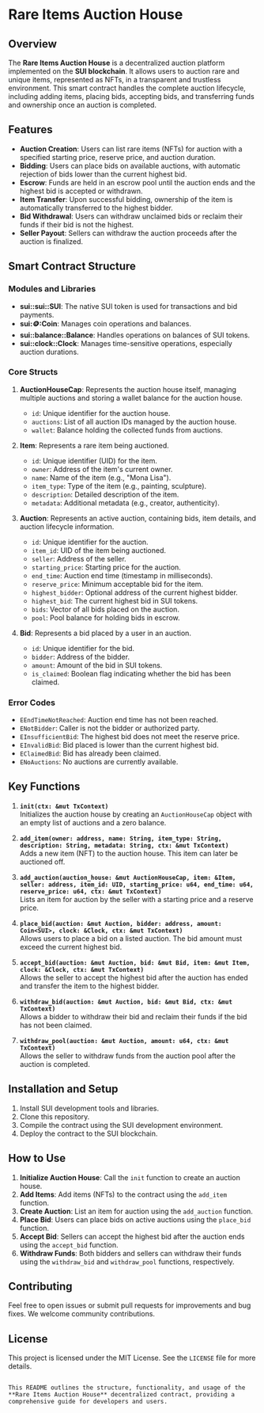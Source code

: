 # Rare Items Auction House

## Overview

The **Rare Items Auction House** is a decentralized auction platform implemented on the **SUI blockchain**. It allows users to auction rare and unique items, represented as NFTs, in a transparent and trustless environment. This smart contract handles the complete auction lifecycle, including adding items, placing bids, accepting bids, and transferring funds and ownership once an auction is completed.

## Features

- **Auction Creation**: Users can list rare items (NFTs) for auction with a specified starting price, reserve price, and auction duration.
- **Bidding**: Users can place bids on available auctions, with automatic rejection of bids lower than the current highest bid.
- **Escrow**: Funds are held in an escrow pool until the auction ends and the highest bid is accepted or withdrawn.
- **Item Transfer**: Upon successful bidding, ownership of the item is automatically transferred to the highest bidder.
- **Bid Withdrawal**: Users can withdraw unclaimed bids or reclaim their funds if their bid is not the highest.
- **Seller Payout**: Sellers can withdraw the auction proceeds after the auction is finalized.

## Smart Contract Structure

### Modules and Libraries

- **sui::sui::SUI**: The native SUI token is used for transactions and bid payments.
- **sui::coin::Coin**: Manages coin operations and balances.
- **sui::balance::Balance**: Handles operations on balances of SUI tokens.
- **sui::clock::Clock**: Manages time-sensitive operations, especially auction durations.

### Core Structs

1. **AuctionHouseCap**: Represents the auction house itself, managing multiple auctions and storing a wallet balance for the auction house.
   - `id`: Unique identifier for the auction house.
   - `auctions`: List of all auction IDs managed by the auction house.
   - `wallet`: Balance holding the collected funds from auctions.

2. **Item**: Represents a rare item being auctioned.
   - `id`: Unique identifier (UID) for the item.
   - `owner`: Address of the item's current owner.
   - `name`: Name of the item (e.g., "Mona Lisa").
   - `item_type`: Type of the item (e.g., painting, sculpture).
   - `description`: Detailed description of the item.
   - `metadata`: Additional metadata (e.g., creator, authenticity).

3. **Auction**: Represents an active auction, containing bids, item details, and auction lifecycle information.
   - `id`: Unique identifier for the auction.
   - `item_id`: UID of the item being auctioned.
   - `seller`: Address of the seller.
   - `starting_price`: Starting price for the auction.
   - `end_time`: Auction end time (timestamp in milliseconds).
   - `reserve_price`: Minimum acceptable bid for the item.
   - `highest_bidder`: Optional address of the current highest bidder.
   - `highest_bid`: The current highest bid in SUI tokens.
   - `bids`: Vector of all bids placed on the auction.
   - `pool`: Pool balance for holding bids in escrow.

4. **Bid**: Represents a bid placed by a user in an auction.
   - `id`: Unique identifier for the bid.
   - `bidder`: Address of the bidder.
   - `amount`: Amount of the bid in SUI tokens.
   - `is_claimed`: Boolean flag indicating whether the bid has been claimed.

### Error Codes

- `EEndTimeNotReached`: Auction end time has not been reached.
- `ENotBidder`: Caller is not the bidder or authorized party.
- `EInsufficientBid`: The highest bid does not meet the reserve price.
- `EInvalidBid`: Bid placed is lower than the current highest bid.
- `EClaimedBid`: Bid has already been claimed.
- `ENoAuctions`: No auctions are currently available.

## Key Functions

1. **`init(ctx: &mut TxContext)`**  
   Initializes the auction house by creating an `AuctionHouseCap` object with an empty list of auctions and a zero balance.

2. **`add_item(owner: address, name: String, item_type: String, description: String, metadata: String, ctx: &mut TxContext)`**  
   Adds a new item (NFT) to the auction house. This item can later be auctioned off.

3. **`add_auction(auction_house: &mut AuctionHouseCap, item: &Item, seller: address, item_id: UID, starting_price: u64, end_time: u64, reserve_price: u64, ctx: &mut TxContext)`**  
   Lists an item for auction by the seller with a starting price and a reserve price.

4. **`place_bid(auction: &mut Auction, bidder: address, amount: Coin<SUI>, clock: &Clock, ctx: &mut TxContext)`**  
   Allows users to place a bid on a listed auction. The bid amount must exceed the current highest bid.

5. **`accept_bid(auction: &mut Auction, bid: &mut Bid, item: &mut Item, clock: &Clock, ctx: &mut TxContext)`**  
   Allows the seller to accept the highest bid after the auction has ended and transfer the item to the highest bidder.

6. **`withdraw_bid(auction: &mut Auction, bid: &mut Bid, ctx: &mut TxContext)`**  
   Allows a bidder to withdraw their bid and reclaim their funds if the bid has not been claimed.

7. **`withdraw_pool(auction: &mut Auction, amount: u64, ctx: &mut TxContext)`**  
   Allows the seller to withdraw funds from the auction pool after the auction is completed.

## Installation and Setup

1. Install SUI development tools and libraries.
2. Clone this repository.
3. Compile the contract using the SUI development environment.
4. Deploy the contract to the SUI blockchain.

## How to Use

1. **Initialize Auction House**: Call the `init` function to create an auction house.
2. **Add Items**: Add items (NFTs) to the contract using the `add_item` function.
3. **Create Auction**: List an item for auction using the `add_auction` function.
4. **Place Bid**: Users can place bids on active auctions using the `place_bid` function.
5. **Accept Bid**: Sellers can accept the highest bid after the auction ends using the `accept_bid` function.
6. **Withdraw Funds**: Both bidders and sellers can withdraw their funds using the `withdraw_bid` and `withdraw_pool` functions, respectively.

## Contributing

Feel free to open issues or submit pull requests for improvements and bug fixes. We welcome community contributions.

## License

This project is licensed under the MIT License. See the `LICENSE` file for more details.

```

This README outlines the structure, functionality, and usage of the **Rare Items Auction House** decentralized contract, providing a comprehensive guide for developers and users.
